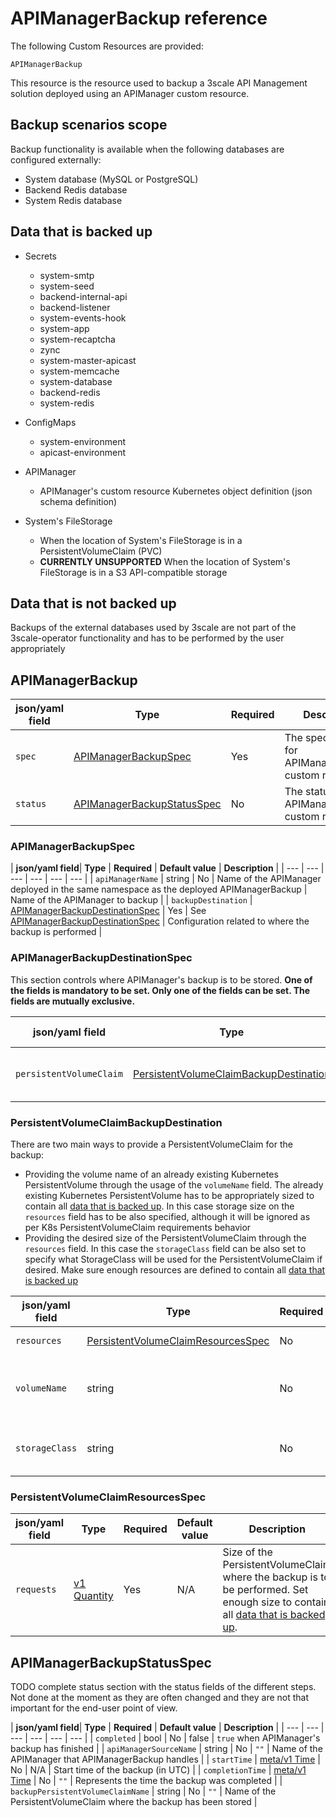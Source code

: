 # APIManagerBackup reference

The following Custom Resources are provided:

`APIManagerBackup`

This resource is the resource used to backup a 3scale API Management solution
deployed using an APIManager custom resource.

## Backup scenarios scope

Backup functionality is available when the following databases are
configured externally:
* System database (MySQL or PostgreSQL)
* Backend Redis database
* System Redis database

## Data that is backed up

* Secrets
  * system-smtp
  * system-seed
  * backend-internal-api
  * backend-listener
  * system-events-hook
  * system-app
  * system-recaptcha
  * zync
  * system-master-apicast
  * system-memcache
  * system-database
  * backend-redis
  * system-redis

* ConfigMaps
  * system-environment
  * apicast-environment

* APIManager
  * APIManager's custom resource Kubernetes object definition (json schema definition)

* System's FileStorage
  *  When the location of System's FileStorage is in a PersistentVolumeClaim (PVC)
  * **CURRENTLY UNSUPPORTED** When the location of System's FileStorage is in a S3 API-compatible storage

## Data that is not backed up

Backups of the external databases used by 3scale are not part of the
3scale-operator functionality and has to be performed by the user appropriately

## APIManagerBackup

| **json/yaml field**| **Type** | **Required** | **Description** |
| --- | --- | --- | --- |
| `spec` | [APIManagerBackupSpec](#APIManagerBackupSpec) | Yes | The specfication for APIManagerBackup custom resource |
| `status` | [APIManagerBackupStatusSpec](#APIManagerBackupStatusSpec) | No | The status of APIManagerBackup custom resource |

### APIManagerBackupSpec

| **json/yaml field**| **Type** | **Required** | **Default value** | **Description** |
| --- | --- | --- | --- | --- | --- |
| `apiManagerName` | string | No | Name of the APIManager deployed in the same namespace as the deployed APIManagerBackup | Name of the APIManager to backup |
| `backupDestination` | [APIManagerBackupDestinationSpec](#APIManagerBackupDestinationSpec) | Yes | See [APIManagerBackupDestinationSpec](#APIManagerBackupDestinationSpec) | Configuration related to where the backup is performed |

### APIManagerBackupDestinationSpec

This section controls where APIManager's backup is to be stored.
**One of the fields is mandatory to be set. Only one of the fields can be set. The fields are mutually exclusive.**

| **json/yaml field**| **Type** | **Required** | **Default value** | **Description** |
| --- | --- | --- | --- | --- |
| `persistentVolumeClaim` | [PersistentVolumeClaimBackupDestination](#PersistentVolumeClaimBackupDestination) | No | nil | APIManager backup destination in PVC |

### PersistentVolumeClaimBackupDestination

There are two main ways to provide a PersistentVolumeClaim for the backup:
* Providing the volume name of an already existing Kubernetes PersistentVolume
  through the usage of the `volumeName` field. The already existing Kubernetes
  PersistentVolume has to be appropriately sized to contain
  all [data that is backed up](#data-that-is-backed-up). In this case storage
  size on the `resources` field has to be also specified, although it will be
  ignored as per K8s PersistentVolumeClaim requirements behavior
* Providing the desired size of the PersistentVolumeClaim through the
  `resources` field. In this case the `storageClass` field
  can be also set to specify what StorageClass will be used for the
  PersistentVolumeClaim if desired. Make sure enough resources are defined
  to contain all [data that is backed up](#data-that-is-backed-up)

| **json/yaml field**| **Type** | **Required** | **Default value** | **Description** |
| --- | --- | --- | --- | --- |
| `resources` | [PersistentVolumeClaimResourcesSpec](#PersistentVolumeClaimResourcesSpec) | No | See [PersistentVolumeClaimResourcesSpec](#PersistentVolumeClaimResourcesSpec) | |
| `volumeName` | string | No | N/A | A binding reference to the PersistentVolume backing this claim. This is not the persistentVolumeClaim name. See the field `volumeName` in the [Kubernetes PersistentVolumeClaim API reference](https://v1-17.docs.kubernetes.io/docs/reference/generated/kubernetes-api/v1.17/#persistentvolumeclaimspec-v1-core) for more information |
| `storageClass` | string | No | N/A | Name of the StorageClass required by the claim. More info: https://kubernetes.io/docs/concepts/storage/persistent-volumes#class-1 |

### PersistentVolumeClaimResourcesSpec

| **json/yaml field**| **Type** | **Required** | **Default value** | **Description** |
| --- | --- | --- | --- | --- |
| `requests` | [v1 Quantity](https://v1-17.docs.kubernetes.io/docs/reference/generated/kubernetes-api/v1.17/#quantity-resource-core) | Yes | N/A | Size of the PersistentVolumeClaim where the backup is to be performed. Set enough size to contain all [data that is backed up](#data-that-is-backed-up).

## APIManagerBackupStatusSpec

TODO complete status section with the status fields of the different steps. Not done at the moment as they are often changed
and they are not that important for the end-user point of view.

| **json/yaml field**| **Type** | **Required** | **Default value** | **Description** |
| --- | --- | --- | --- | --- | --- |
| `completed` | bool | No | false | `true` when APIManager's backup has finished |
| `apiManagerSourceName` | string | No | `""` | Name of the APIManager that APIManagerBackup handles |
| `startTime` | [meta/v1 Time](https://v1-17.docs.kubernetes.io/docs/reference/generated/kubernetes-api/v1.17/#time-v1-meta) | No | N/A | Start time of the backup (in UTC) |
| `completionTime` | [meta/v1 Time](https://v1-17.docs.kubernetes.io/docs/reference/generated/kubernetes-api/v1.17/#time-v1-meta) | No | `""` | Represents the time the backup was completed | 
| `backupPersistentVolumeClaimName` | string | No | `""` | Name of the PersistentVolumeClaim where the backup has been stored |